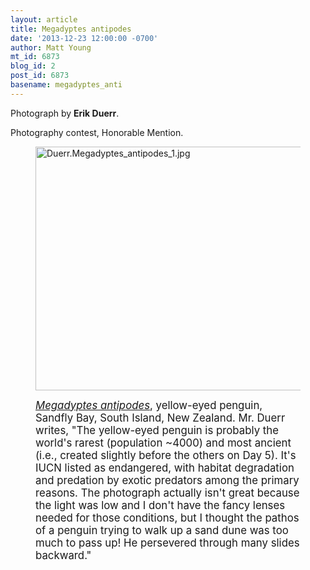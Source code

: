 ```yaml
---
layout: article
title: Megadyptes antipodes
date: '2013-12-23 12:00:00 -0700'
author: Matt Young
mt_id: 6873
blog_id: 2
post_id: 6873
basename: megadyptes_anti
---
```

Photograph by **Erik Duerr**. 

Photography contest, Honorable Mention. 

<figure>
<img src="http://pandasthumb.org/Duerr.Megadyptes_antipodes_1.jpg" alt="Duerr.Megadyptes_antipodes_1.jpg" width="600" height="390" />
<figcaption markdown="span">

<big>[_Megadyptes antipodes_](http://www.birdlife.org/datazone/speciesfactsheet.php?id=3859), yellow-eyed penguin, Sandfly Bay, South Island, New Zealand. Mr. Duerr writes, "The yellow-eyed penguin is probably the world's rarest (population ~4000) and most ancient (i.e., created slightly before the others on  Day 5). It's IUCN listed as endangered, with habitat degradation and  predation by exotic predators among the primary reasons.  The  photograph actually isn't great because the light was low and I don't  have the fancy lenses needed for those conditions, but I thought the pathos of a penguin trying to walk up a sand dune was too much to  pass up!  He persevered through many slides backward."</big>

</figcaption>
</figure>
